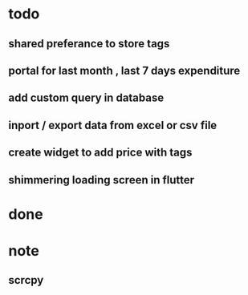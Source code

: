 # todo
## shared preferance to store tags
## portal for last month , last 7 days expenditure
## add custom query in database
## inport / export data from excel or csv file
## create widget to add price with tags
## shimmering loading screen in flutter


# done


# note
## scrcpy